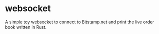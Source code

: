 # websocket

A simple toy websocket to connect to Bitstamp.net and print the live order book written in Rust.
